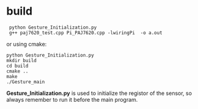 # build

```
 python Gesture_Initialization.py 
 g++ paj7620_test.cpp Pi_PAJ7620.cpp -lwiringPi  -o a.out
```

or using cmake:

```
python Gesture_Initialization.py
mkdir build
cd build
cmake ..
make
./Gesture_main
```

**Gesture_Initialization.py** is used to initialize the registor of the sensor, so always remember to run it before the main program.
